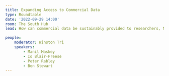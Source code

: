 ```yaml
---
title: Expanding Access to Commercial Data
type: Roundtable
date: '2022-09-29 14:00'
room: The South Hub
lead: How can commercial data be sustainably provided to researchers, NGOs, and small governments working for societal benefit.

people:
    moderator: Winston Tri
    speakers:
        - Manil Maskey
        - Io Blair-Freese
        - Peter Rabley
        - Ben Stewart
---
```

